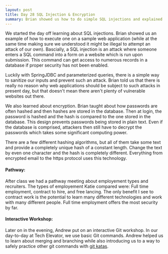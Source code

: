 ```yaml
---
layout: post
title: Day 28 SQL Injection & Encryption
summary: Brian showed us how to do simple SQL injections and explained how to santize inputs to avoid them. We also learned about encryption and how it can used to increase security on the internet. 
---
```


We started the day off learning about SQL injections. Brian showed us an example of how to execute one on a sample web application (while at the same time making sure we understood it might be illegal to attempt an attack of our own). Bascially, a SQL injection is an attack where someone enters a SQL command into a form on a website which is run upon submission. This command can get access to numerous records in a database if proper security has not been enabled.

Luckily with SpringJDBC and parameterized queries, there is a simple way to sanitize our inputs and prevent such an attack. Brian told us that there is really no reason why web applications should be subject to such attacks in present day, but that doesn't mean there aren't plenty of vulnerable websites out there.

We also learned about encryption. Brian taught about how passwords are often hashed and then hashes are stored in the database. Then at login, the password is hashed and the hash is compared to the one stored in the database. This design prevents passwords being stored in plain text. Even if the database is comprised, attackers then still have to decrypt the passwords which takes some significant computing power. 

There are a few different hashing algorithms, but all of them take some text and provide a completely unique hash of a constant length. Change the text by even one character and the hash is completely different. Everything from encrypted email to the https protocol uses this technology. 

#### Pathway: 
After class we had a pathway meeting about employement types and recruiters. The types of employement Katie compared were: Full time employment, contract to hire, and free lancing. The only benefit I see to contract work is the potential to learn many different technologies and work with many different people. Full time employment offers the most security by far. 

#### Interactive Workshop:
Later on in the evening, Andrew put on an interactive Git workshop. In our day-to-day at Tech Elevator, we use basic Git commands. Andrew helped us to learn about merging and branching while also introducing us to a way to safely practice other git commands with [git katas](https://github.com/praqma-training/git-katas.git).


